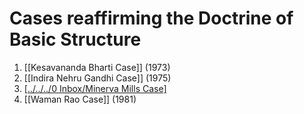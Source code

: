 # Cases reaffirming the Doctrine of Basic Structure
1. [[Kesavananda Bharti Case]] (1973)
2. [[Indira Nehru Gandhi Case]] (1975)
3. [[../../../0 Inbox/Minerva Mills Case]](1980)
4. [[Waman Rao Case]] (1981)

